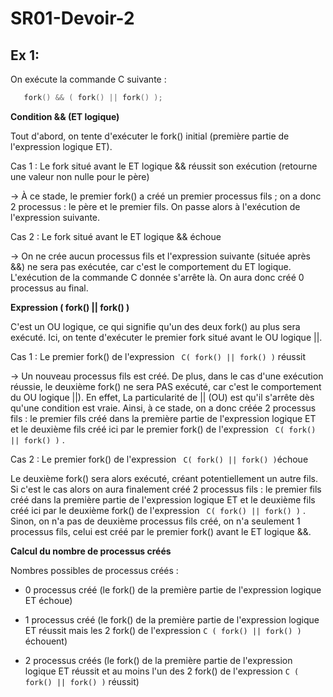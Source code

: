 # SR01-Devoir-2

## Ex 1:
On exécute la commande C suivante :
``` C
   fork() && ( fork() || fork() );
```

**Condition && (ET logique)**

Tout d'abord, on tente d'exécuter le fork() initial (première partie de l'expression logique ET).

Cas 1 : Le fork situé avant le ET logique && réussit son exécution (retourne une valeur non nulle pour le père)

→ À ce stade, le premier fork() a créé un premier processus fils ; on a donc 2 processus : le père et le premier fils. On passe alors à l'exécution de l'expression suivante.

Cas 2 : Le fork situé avant le ET logique && échoue

→ On ne crée aucun processus fils et l'expression suivante (située après &&)  ne sera pas exécutée, car c'est le comportement du ET logique. L'exécution de la commande C donnée s'arrête là. On aura donc créé 0 processus au final.

**Expression ( fork() || fork() )**

C'est un OU logique, ce qui signifie qu'un des deux fork() au plus sera exécuté. Ici, on tente d'exécuter le premier fork situé avant le OU logique ||.

Cas 1 : Le premier fork() de l'expression ``` C( fork() || fork() )``` réussit

→ Un nouveau processus fils est créé.  De plus, dans le cas d'une exécution réussie, le deuxième fork() ne sera PAS exécuté, car c'est le comportement du OU logique ||). En effet, La particularité de || (OU) est qu'il s'arrête dès qu'une condition est vraie. Ainsi, à ce stade, on a donc créée 2 processus fils : le premier fils créé dans la première partie de l'expression logique ET et le deuxième fils créé ici par le premier fork() de l'expression ``` C( fork() || fork() )``` .

Cas 2 : Le premier fork() de l'expression ``` C( fork() || fork() )```échoue

Le deuxième fork() sera alors exécuté, créant potentiellement un autre fils. Si c'est le cas alors on aura finalement créé 2 processus fils : le premier fils créé dans la première partie de l'expression logique ET et le deuxième fils créé ici par le deuxième fork() de l'expression ``` C( fork() || fork() )``` . Sinon, on n'a pas de deuxième processus fils créé, on n'a seulement 1 processus fils, celui est créé par le premier fork() avant le ET logique &&.

**Calcul du nombre  de processus créés**

Nombres possibles de processus créés : 

- 0 processus créé (le fork() de la première partie de l'expression logique ET échoue)
  
- 1 processus créé (le fork() de la première partie de l'expression logique ET réussit mais les 2 fork() de l'expression ```C ( fork() || fork() )``` échouent)
  
- 2 processus créés (le fork() de la première partie de l'expression logique ET réussit et au moins l'un des 2 fork() de l'expression ```C ( fork() || fork() )``` réussit)

  
